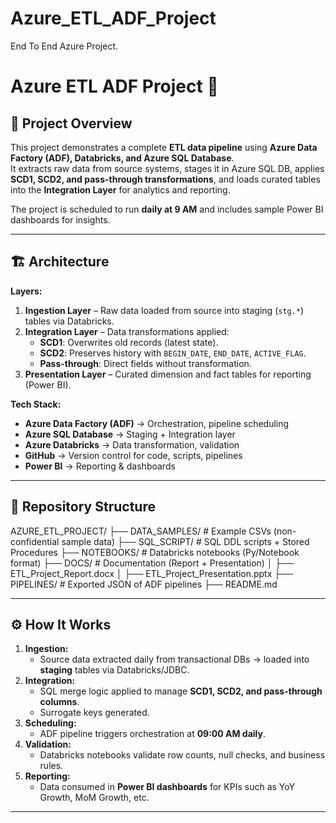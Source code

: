 # Azure_ETL_ADF_Project
End To End Azure Project.
# Azure ETL ADF Project 🚀

## 📌 Project Overview
This project demonstrates a complete **ETL data pipeline** using **Azure Data Factory (ADF), Databricks, and Azure SQL Database**.  
It extracts raw data from source systems, stages it in Azure SQL DB, applies **SCD1, SCD2, and pass-through transformations**, and loads curated tables into the **Integration Layer** for analytics and reporting.

The project is scheduled to run **daily at 9 AM** and includes sample Power BI dashboards for insights.

---

## 🏗️ Architecture
**Layers:**
1. **Ingestion Layer** – Raw data loaded from source into staging (`stg.*`) tables via Databricks.
2. **Integration Layer** – Data transformations applied:
   - **SCD1**: Overwrites old records (latest state).
   - **SCD2**: Preserves history with `BEGIN_DATE`, `END_DATE`, `ACTIVE_FLAG`.
   - **Pass-through**: Direct fields without transformation.
3. **Presentation Layer** – Curated dimension and fact tables for reporting (Power BI).

**Tech Stack:**
- **Azure Data Factory (ADF)** → Orchestration, pipeline scheduling
- **Azure SQL Database** → Staging + Integration layer
- **Azure Databricks** → Data transformation, validation
- **GitHub** → Version control for code, scripts, pipelines
- **Power BI** → Reporting & dashboards

---

## 📂 Repository Structure
AZURE_ETL_PROJECT/
├── DATA_SAMPLES/ # Example CSVs (non-confidential sample data)
├── SQL_SCRIPT/ # SQL DDL scripts + Stored Procedures
├── NOTEBOOKS/ # Databricks notebooks (Py/Notebook format)
├── DOCS/ # Documentation (Report + Presentation)
│ ├── ETL_Project_Report.docx
│ ├── ETL_Project_Presentation.pptx
├── PIPELINES/ # Exported JSON of ADF pipelines
├── README.md

---

## ⚙️ How It Works
1. **Ingestion:**
   - Source data extracted daily from transactional DBs → loaded into **staging** tables via Databricks/JDBC.
2. **Integration:**
   - SQL merge logic applied to manage **SCD1, SCD2, and pass-through columns**.
   - Surrogate keys generated.
3. **Scheduling:**
   - ADF pipeline triggers orchestration at **09:00 AM daily**.
4. **Validation:**
   - Databricks notebooks validate row counts, null checks, and business rules.
5. **Reporting:**
   - Data consumed in **Power BI dashboards** for KPIs such as YoY Growth, MoM Growth, etc.

---
